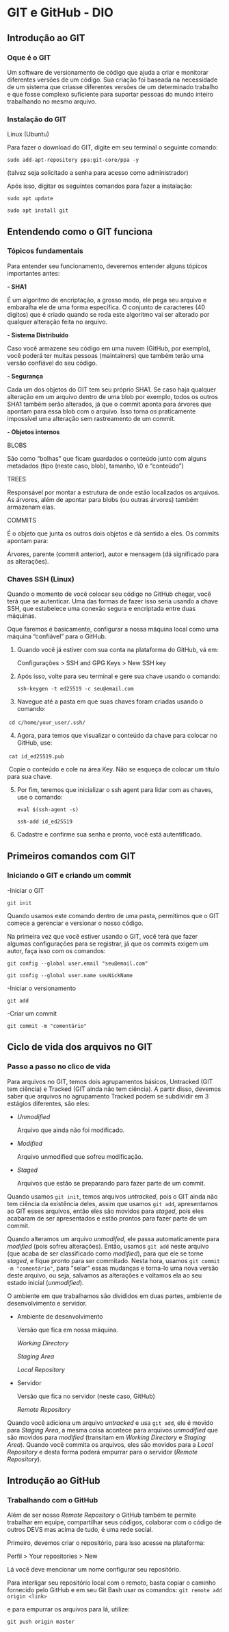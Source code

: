 # GIT e GitHub - DIO

## Introdução ao GIT

### Oque é o GIT

Um software de versionamento de código que ajuda a criar e monitorar diferentes versões de um código. Sua criação foi baseada na necessidade de um sistema que criasse diferentes versões de um determinado trabalho e que fosse complexo suficiente para suportar pessoas do mundo inteiro trabalhando no mesmo arquivo.



### Instalação do GIT

 Linux (Ubuntu)

Para fazer o download do GIT, digite em seu terminal o seguinte comando:

`sudo add-apt-repository ppa:git-core/ppa -y`

(talvez seja solicitado a senha para acesso como administrador)

Após isso, digitar os seguintes comandos para fazer a instalação:

`sudo apt update`

`sudo apt install git`



## Entendendo como o GIT funciona

### Tópicos fundamentais

Para entender seu funcionamento, deveremos entender alguns tópicos importantes antes:

**- SHA1**

É um algoritmo de encriptação, a grosso modo, ele pega seu arquivo e embaralha ele de uma forma específica. O conjunto de caracteres (40 dígitos) que é criado quando se roda este algoritmo vai ser alterado por qualquer alteração feita no arquivo.

**- Sistema Distribuído**

Caso você armazene seu código em uma nuvem (GitHub, por exemplo), você poderá ter muitas pessoas (maintainers) que também terão uma versão confiável do seu código.

**- Segurança**

Cada um dos objetos do GIT tem seu próprio SHA1. Se caso haja qualquer alteração em um arquivo dentro de uma blob por exemplo, todos os outros SHA1 também serão alterados, já que o commit aponta para árvores que apontam para essa blob com o arquivo. Isso torna os praticamente impossível uma alteração sem rastreamento de um commit.

**- Objetos internos**

BLOBS

São como “bolhas” que ficam guardados o conteúdo junto com alguns metadados (tipo (neste caso, blob), tamanho, \0 e “conteúdo”)

TREES

Responsável por montar a estrutura de onde estão localizados os arquivos. As árvores, além de apontar para blobs (ou outras árvores) também armazenam elas. 

COMMITS

É o objeto que junta os outros dois objetos e dá sentido a eles. Os commits apontam para: 

Árvores, parente (commit anterior), autor e mensagem (dá significado para as alterações).



### Chaves SSH (Linux)

Quando o momento de você colocar seu código no GitHub chegar, você terá que se autenticar. Uma das formas de fazer isso seria usando a chave SSH, que estabelece uma conexão segura e encriptada entre duas máquinas. 

Oque faremos é basicamente, configurar a nossa máquina local como uma máquina “confiável” para o GitHub.

1. Quando você já estiver com sua conta na plataforma do GitHub, vá em: 

   Configurações > SSH and GPG Keys > New SSH key

2. Após isso, volte para seu terminal e gere sua chave usando o comando:

   `ssh-keygen -t ed25519 -c seu@email.com`

3. Navegue até a pasta em que suas chaves foram criadas usando o comando:

​	`cd c/home/your_user/.ssh/`

4. Agora, para temos que visualizar o conteúdo da chave para colocar no GitHub, use:

​	`cat id_ed25519.pub`

​	Copie o conteúdo e cole na área Key. Não se esqueça de colocar um título para sua chave.

5. Por fim, teremos que inicializar o ssh agent para lidar com as chaves, use o comando:

   `eval $(ssh-agent -s)`

   `ssh-add id_ed25519`

6. Cadastre e confirme sua senha e pronto, você está autentificado.



## Primeiros comandos com GIT

### Iniciando o GIT e criando um commit

-Iniciar o GIT

`git init`

Quando usamos este comando dentro de uma pasta, permitimos que o GIT comece a gerenciar e versionar o nosso código.

Na primeira vez que você estiver usando o GIT, você terá que fazer algumas configurações para se registrar, já que os commits exigem um autor, faça isso com os comandos:

`git config --global user.email "seu@email.com"`

`git config --global user.name seuNickName`

-Iniciar o versionamento

`git add`

-Criar um commit

`git commit -m "comentário"`

## Ciclo de vida dos arquivos no GIT

### Passo a passo no clico de vida

Para arquivos no GIT, temos dois agrupamentos básicos, Untracked (GIT tem ciência) e Tracked (GIT ainda não tem ciência). A partir disso, devemos saber que arquivos no agrupamento Tracked podem se subdividir em 3 estágios diferentes, são eles: 

- *Unmodified*

  Arquivo que ainda não foi modificado.

- *Modified*

  Arquivo unmodified que sofreu modificação.

- *Staged*

  Arquivos que estão se preparando para fazer parte de um commit.

Quando usamos `git init`, temos arquivos *untracked*, pois o GIT ainda não tem ciência da existência deles, assim que usamos `git add`, apresentamos ao GIT esses arquivos, então eles são movidos para *staged*, pois eles acabaram de ser apresentados e estão prontos para fazer parte de um commit.

Quando alteramos um arquivo *unmodifed*, ele passa automaticamente para *modified* (pois sofreu alterações). Então, usamos `git add` neste arquivo (que acaba de ser classificado como *modified*), para que ele se torne *staged*, e fique pronto para ser commitado. Nesta hora, usamos `git commit -m "comentário"`, para "selar" essas mudanças e torna-lo uma nova versão deste arquivo, ou seja, salvamos as alterações e voltamos ela ao seu estado inicial (*unmodified*).

O ambiente em que trabalhamos são divididos em duas partes, ambiente de desenvolvimento e servidor.

- Ambiente de desenvolvimento

  Versão que fica em nossa máquina.

  *Working Directory*

  *Staging Area*

  *Local Repository*

- Servidor

  Versão que fica no servidor (neste caso, GitHub)

  *Remote Repository*

Quando você adiciona um arquivo *untracked* e usa `git add`, ele é movido para *Staging Area*, a mesma coisa acontece para arquivos *unmodified* que são movidos para *modified* (transitam em *Working Directory* e *Staging Area*). Quando você commita os arquivos, eles são movidos para a *Local Repository* e desta forma poderá empurrar para o servidor (*Remote Repository*).

## Introdução ao GitHub

### Trabalhando com o GitHub

Além de ser nosso *Remote Repository* o GitHub também te permite trabalhar em equipe, compartilhar seus códigos, colaborar com o código de outros DEVS mas acima de tudo, é uma rede social.

Primeiro, devemos criar o repositório, para isso acesse na plataforma:

Perfil > Your repositories > New

Lá você deve mencionar um nome configurar seu repositório.

Para interligar seu repositório local com o remoto, basta copiar o caminho fornecido pelo GitHub e em seu Git Bash usar os comandos:
`git remote add origin <link>`

e para empurrar os arquivos para lá, utilize:

`git push origin master`
